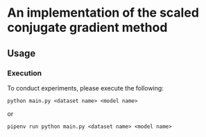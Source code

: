# An implementation of the scaled conjugate gradient method

## Usage
### Execution
To conduct experiments, please execute the following: 
```shell script
python main.py <dataset name> <model name>
```
or 
```shell script
pipenv run python main.py <dataset name> <model name>
```
